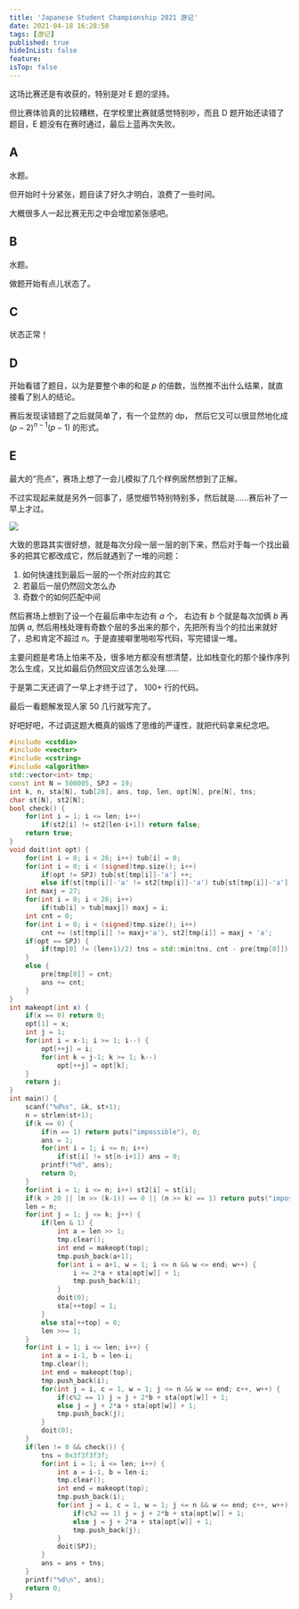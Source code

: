 ```yaml
---
title: 'Japanese Student Championship 2021 游记'
date: 2021-04-18 16:28:50
tags: [游记]
published: true
hideInList: false
feature: 
isTop: false
---
```

这场比赛还是有收获的，特别是对 E 题的坚持。

但比赛体验真的比较糟糕，在学校里比赛就感觉特别吵，而且 D 题开始还读错了题目，E 题没有在赛时通过，最后上蓝再次失败。

<!-- more -->

## A

水题。

但开始时十分紧张，题目读了好久才明白，浪费了一些时间。

大概很多人一起比赛无形之中会增加紧张感吧。

## B

水题。

做题开始有点儿状态了。

## C

状态正常！

## D

开始看错了题目，以为是要整个串的和是 $p$ 的倍数，当然推不出什么结果，就直接看了别人的结论。

赛后发现读错题了之后就简单了，有一个显然的 dp， 然后它又可以很显然地化成 $(p-2)^{n-1}(p-1)$ 的形式。

## E

最大的“亮点”，赛场上想了一会儿模拟了几个样例居然想到了正解。

不过实现起来就是另外一回事了，感觉细节特别特别多，然后就是……赛后补了一早上才过。

![](https://www.hualigs.cn/image/607cc1c953043.jpg)

大致的思路其实很好想，就是每次分段一层一层的剖下来，然后对于每一个找出最多的把其它都改成它，然后就遇到了一堆的问题：

1. 如何快速找到最后一层的一个所对应的其它
2. 若最后一层仍然回文怎么办
3. 奇数个的如何匹配中间

然后赛场上想到了设一个在最后串中左边有 $a$ 个， 右边有 $b$ 个就是每次加俩 $b$ 再加俩 $a$, 然后用栈处理有奇数个层的多出来的那个，先把所有当个的拉出来就好了，总和肯定不超过 $n$。于是直接噼里啪啦写代码，写完错误一堆。

主要问题是考场上怕来不及，很多地方都没有想清楚，比如栈变化的那个操作序列怎么生成，又比如最后仍然回文应该怎么处理……

于是第二天还调了一早上才终于过了， $100+$ 行的代码。

最后一看题解发现人家 $50$ 几行就写完了。

好吧好吧，不过调这题大概真的锻炼了思维的严谨性，就把代码拿来纪念吧。

```cpp
#include <cstdio>
#include <vector>
#include <cstring>
#include <algorithm>
std::vector<int> tmp;
const int N = 500005, SPJ = 19;
int k, n, sta[N], tub[28], ans, top, len, opt[N], pre[N], tns;
char st[N], st2[N];
bool check() {
	for(int i = 1; i <= len; i++)
		if(st2[i] != st2[len-i+1]) return false;
	return true;
}
void doit(int opt) {
	for(int i = 0; i < 26; i++) tub[i] = 0;
	for(int i = 0; i < (signed)tmp.size(); i++) 
	    if(opt != SPJ) tub[st[tmp[i]]-'a'] ++;
	    else if(st[tmp[i]]-'a' != st2[tmp[i]]-'a') tub[st[tmp[i]]-'a'] ++;
	int maxj = 27;
	for(int i = 0; i < 26; i++) 
		if(tub[i] > tub[maxj]) maxj = i;
	int cnt = 0;
	for(int i = 0; i < (signed)tmp.size(); i++) 
	    cnt += (st[tmp[i]] != maxj+'a'), st2[tmp[i]] = maxj + 'a';
	if(opt == SPJ) {
	    if(tmp[0] != (len+1)/2) tns = std::min(tns, cnt - pre[tmp[0]]);
	}
	else {
	    pre[tmp[0]] = cnt;
	    ans += cnt;
	}
}
int makeopt(int x) {
	if(x == 0) return 0;
	opt[1] = x;
	int j = 1;
	for(int i = x-1; i >= 1; i--) {
		opt[++j] = i;
		for(int k = j-1; k >= 1; k--) 
			opt[++j] = opt[k];
	}
	return j;
}
int main() {
	scanf("%d%s", &k, st+1);
	n = strlen(st+1);
	if(k == 0) {
	    if(n == 1) return puts("impossible"), 0;
	    ans = 1;
	    for(int i = 1; i <= n; i++)
	        if(st[i] != st[n-i+1]) ans = 0;
	    printf("%d", ans);
	    return 0;
	}
	for(int i = 1; i <= n; i++) st2[i] = st[i];
	if(k > 20 || (n >> (k-1)) == 0 || (n >> k) == 1) return puts("impossible"), 0;
	len = n;
	for(int j = 1; j <= k; j++) {
		if(len & 1) {
			int a = len >> 1;
			tmp.clear();
			int end = makeopt(top);
			tmp.push_back(a+1);
			for(int i = a+1, w = 1; i <= n && w <= end; w++) {
				i += 2*a + sta[opt[w]] + 1;
				tmp.push_back(i);
			}
			doit(0);
			sta[++top] = 1;
		}
		else sta[++top] = 0;
		len >>= 1;
	}
	for(int i = 1; i <= len; i++) {
		int a = i-1, b = len-i;
		tmp.clear();
		int end = makeopt(top);
		tmp.push_back(i);
		for(int j = i, c = 1, w = 1; j <= n && w <= end; c++, w++) {
			if(c%2 == 1) j = j + 2*b + sta[opt[w]] + 1;
			else j = j + 2*a + sta[opt[w]] + 1;
			tmp.push_back(j);
		}
		doit(0);
	}
	if(len != 0 && check()) {
	    tns = 0x3f3f3f3f;
	    for(int i = 1; i <= len; i++) {
    		int a = i-1, b = len-i;
    		tmp.clear();
    		int end = makeopt(top);
    		tmp.push_back(i);
    		for(int j = i, c = 1, w = 1; j <= n && w <= end; c++, w++) {
    			if(c%2 == 1) j = j + 2*b + sta[opt[w]] + 1;
    			else j = j + 2*a + sta[opt[w]] + 1;
    			tmp.push_back(j);
    		}
    		doit(SPJ);
    	}
    	ans = ans + tns;
	}
	printf("%d\n", ans);
	return 0;
}
```
